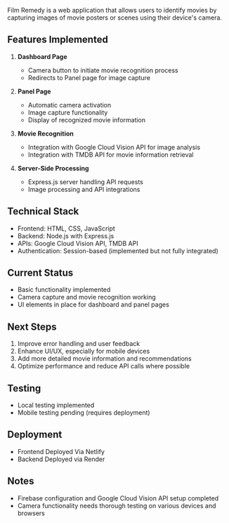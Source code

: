 Film Remedy is a web application that allows users to identify movies by capturing images of movie posters or scenes using their device's camera.

## Features Implemented

1. **Dashboard Page**
   - Camera button to initiate movie recognition process
   - Redirects to Panel page for image capture

2. **Panel Page**
   - Automatic camera activation
   - Image capture functionality
   - Display of recognized movie information

3. **Movie Recognition**
   - Integration with Google Cloud Vision API for image analysis
   - Integration with TMDB API for movie information retrieval

4. **Server-Side Processing**
   - Express.js server handling API requests
   - Image processing and API integrations

## Technical Stack

- Frontend: HTML, CSS, JavaScript
- Backend: Node.js with Express.js
- APIs: Google Cloud Vision API, TMDB API
- Authentication: Session-based (implemented but not fully integrated)

## Current Status

- Basic functionality implemented
- Camera capture and movie recognition working
- UI elements in place for dashboard and panel pages

## Next Steps

1. Improve error handling and user feedback
2. Enhance UI/UX, especially for mobile devices
3. Add more detailed movie information and recommendations
4. Optimize performance and reduce API calls where possible

## Testing

- Local testing implemented
- Mobile testing pending (requires deployment)

## Deployment

- Frontend Deployed Via Netlify
- Backend Deployed via Render

## Notes

- Firebase configuration and Google Cloud Vision API setup completed
- Camera functionality needs thorough testing on various devices and browsers
